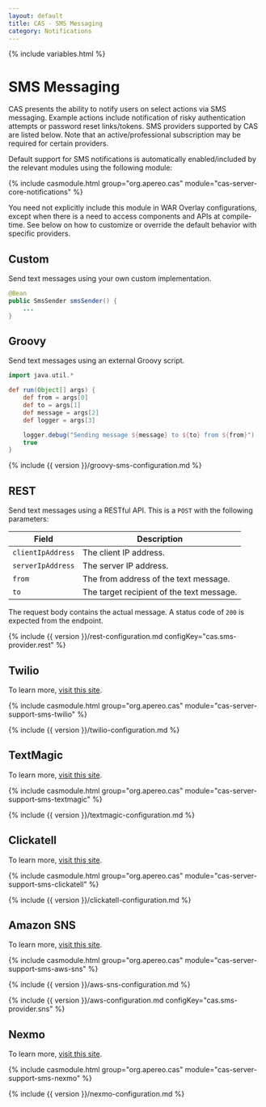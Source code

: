 ```yaml
---
layout: default
title: CAS - SMS Messaging
category: Notifications
---
```


{% include variables.html %}

# SMS Messaging

CAS presents the ability to notify users on select actions via SMS messaging. Example 
actions include notification of risky authentication attempts or password reset 
links/tokens. SMS providers supported by CAS are listed below. Note that 
an active/professional subscription may be required for certain providers.

Default support for SMS notifications is automatically enabled/included by the 
relevant modules using the following module:

{% include casmodule.html group="org.apereo.cas" module="cas-server-core-notifications" %}

You need not explicitly include this module in WAR Overlay configurations, except 
when there is a need to access components and APIs at compile-time. See 
below on how to customize or override the default behavior with specific providers.

## Custom

Send text messages using your own custom implementation.

```java
@Bean
public SmsSender smsSender() {
    ...
}    
```     

## Groovy

Send text messages using an external Groovy script.

```groovy
import java.util.*

def run(Object[] args) {
    def from = args[0]
    def to = args[1]
    def message = args[2]
    def logger = args[3]

    logger.debug("Sending message ${message} to ${to} from ${from}")
    true
}
```

{% include {{ version }}/groovy-sms-configuration.md %}

## REST
  
Send text messages using a RESTful API. This is a `POST` with the following parameters:
            
| Field               | Description
|---------------------|---------------------------------------------------
| `clientIpAddress`   | The client IP address.
| `serverIpAddress`   | The server IP address.
| `from`              | The from address of the text message.
| `to`                | The target recipient of the text message.

The request body contains the actual message. A status code of `200` is expected from the endpoint.

{% include {{ version }}/rest-configuration.md configKey="cas.sms-provider.rest" %}

## Twilio

To learn more, [visit this site](https://www.twilio.com/).

{% include casmodule.html group="org.apereo.cas" module="cas-server-support-sms-twilio" %}

{% include {{ version }}/twilio-configuration.md %}

## TextMagic

To learn more, [visit this site](https://www.textmagic.com/).

{% include casmodule.html group="org.apereo.cas" module="cas-server-support-sms-textmagic" %}

{% include {{ version }}/textmagic-configuration.md %}

## Clickatell

To learn more, [visit this site](http://www.clickatell.com/).

{% include casmodule.html group="org.apereo.cas" module="cas-server-support-sms-clickatell" %}

{% include {{ version }}/clickatell-configuration.md %}

## Amazon SNS

To learn more, [visit this site](https://docs.aws.amazon.com/sns).

{% include casmodule.html group="org.apereo.cas" module="cas-server-support-sms-aws-sns" %}

{% include {{ version }}/aws-sns-configuration.md %}

{% include {{ version }}/aws-configuration.md configKey="cas.sms-provider.sns" %}

## Nexmo

To learn more, [visit this site](https://dashboard.nexmo.com/).

{% include casmodule.html group="org.apereo.cas" module="cas-server-support-sms-nexmo" %}

{% include {{ version }}/nexmo-configuration.md %}
